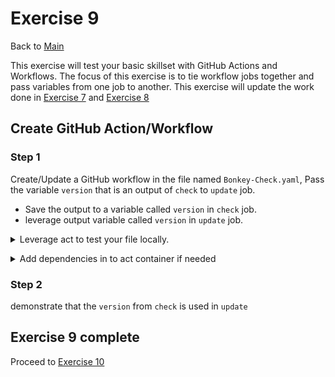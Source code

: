 # Exercise 9

Back to [Main](../README.md)

This exercise will test your basic skillset with GitHub Actions and Workflows.
The focus of this exercise is to tie workflow jobs together and pass variables
from one job to another.
This exercise will update the work done in
[Exercise 7](../exercise6/README.md) and
[Exercise 8](../exercise7/README.md)

## Create GitHub Action/Workflow

### Step 1

Create/Update a GitHub workflow in the file named `Bonkey-Check.yaml`,
Pass the variable `version` that is an output of `check`
to `update` job.

- Save the output to a variable called `version` in `check` job.
- leverage output variable called `version` in `update` job.

<details>
  <summary>
  Leverage act to test your file locally.
  </summary>

  ```code
    Create your file in the .github folder
    cd /workspaces/BonkeyWonkers
    act -l
    act -j name_of_job
 ```

 </details>
  </p>

<details>
  <summary>
  Add dependencies in to act container if needed
  </summary>

  ```code
    cd /workspaces/BonkeyWonkers/exercise9
    docker build -t act-local:Latest .
    docker tag act-local:latest localhost:5000/act-local:latest
    docker image push localhost:5000/act-local:latest
    cd /workspaces/BonkeyWonkers
 ```

 </details>
  </p>

### Step 2

demonstrate that the `version` from `check` is used in `update`

## Exercise 9 complete

Proceed to [Exercise 10](../exercise10/README.md)
